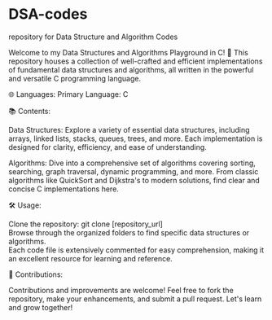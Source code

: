 # DSA-codes
repository for Data Structure and Algorithm Codes  

Welcome to my Data Structures and Algorithms Playground in C! 🚀 This repository houses a collection of well-crafted and efficient implementations of fundamental data structures and algorithms, all written in the powerful and versatile C programming language.

🌐 Languages:
Primary Language: C  
  
📚 Contents:
  
Data Structures: Explore a variety of essential data structures, including arrays, linked lists, stacks, queues, trees, and more. Each implementation is designed for clarity, efficiency, and ease of understanding.
  
Algorithms: Dive into a comprehensive set of algorithms covering sorting, searching, graph traversal, dynamic programming, and more. From classic algorithms like QuickSort and Dijkstra's to modern solutions, find clear and concise C implementations here.  
  
🛠️ Usage:  
  
Clone the repository: git clone [repository_url]  
Browse through the organized folders to find specific data structures or algorithms.  
Each code file is extensively commented for easy comprehension, making it an excellent resource for learning and reference.  

🤝 Contributions:  
  
Contributions and improvements are welcome! Feel free to fork the repository, make your enhancements, and submit a pull request. Let's learn and grow together!








